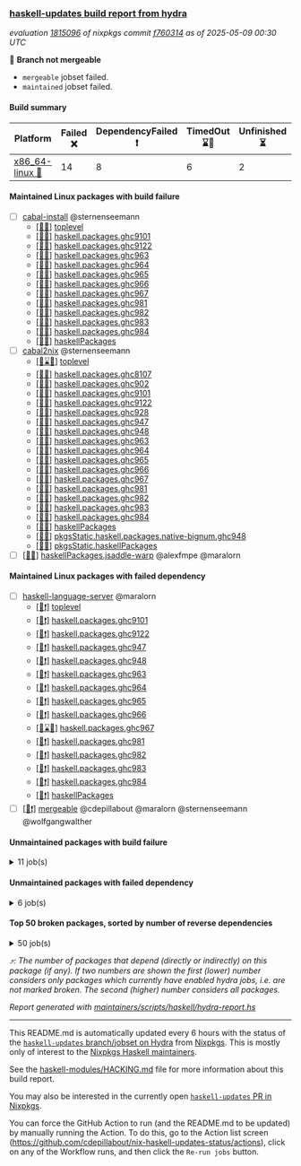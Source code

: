 ### [haskell-updates build report from hydra](https://hydra.nixos.org/jobset/nixpkgs/haskell-updates)
*evaluation [1815096](https://hydra.nixos.org/eval/1815096) of nixpkgs commit [f760314](https://github.com/NixOS/nixpkgs/commits/f760314aaed70a5d9e55fb0e25ae451ec5688cac) as of 2025-05-09 00:30 UTC*

🔴 **Branch not mergeable**
  * `mergeable` jobset failed.
  * `maintained` jobset failed.

#### Build summary

 | Platform | Failed ❌ | DependencyFailed ❗ | TimedOut ⌛🚫 | Unfinished ⏳ | Success ✅ | 
 | --- | --- | --- | --- | --- | --- | 
 | [x86_64-linux 🐧](https://hydra.nixos.org/eval/1815096?filter=.x86_64-linux) | 14 | 8 | 6 | 2 | 7270 | 
#### Maintained Linux packages with build failure
- [ ] [cabal-install](https://hydra.nixos.org/eval/1815096?filter=cabal-install) @sternenseemann
  - [[🐧✅]](https://hydra.nixos.org/build/296516368) [toplevel](https://hydra.nixos.org/eval/1815096?filter=cabal-install)
  - [[🐧✅]](https://hydra.nixos.org/build/296516516) [haskell.packages.ghc9101](https://hydra.nixos.org/eval/1815096?filter=haskell.packages.ghc9101.cabal-install)
  - [[🐧❌]](https://hydra.nixos.org/build/296516558) [haskell.packages.ghc9122](https://hydra.nixos.org/eval/1815096?filter=haskell.packages.ghc9122.cabal-install)
  - [[🐧✅]](https://hydra.nixos.org/build/296516637) [haskell.packages.ghc963](https://hydra.nixos.org/eval/1815096?filter=haskell.packages.ghc963.cabal-install)
  - [[🐧✅]](https://hydra.nixos.org/build/296516660) [haskell.packages.ghc964](https://hydra.nixos.org/eval/1815096?filter=haskell.packages.ghc964.cabal-install)
  - [[🐧✅]](https://hydra.nixos.org/build/296516682) [haskell.packages.ghc965](https://hydra.nixos.org/eval/1815096?filter=haskell.packages.ghc965.cabal-install)
  - [[🐧✅]](https://hydra.nixos.org/build/296516714) [haskell.packages.ghc966](https://hydra.nixos.org/eval/1815096?filter=haskell.packages.ghc966.cabal-install)
  - [[🐧✅]](https://hydra.nixos.org/build/296516727) [haskell.packages.ghc967](https://hydra.nixos.org/eval/1815096?filter=haskell.packages.ghc967.cabal-install)
  - [[🐧✅]](https://hydra.nixos.org/build/296516760) [haskell.packages.ghc981](https://hydra.nixos.org/eval/1815096?filter=haskell.packages.ghc981.cabal-install)
  - [[🐧✅]](https://hydra.nixos.org/build/296516773) [haskell.packages.ghc982](https://hydra.nixos.org/eval/1815096?filter=haskell.packages.ghc982.cabal-install)
  - [[🐧✅]](https://hydra.nixos.org/build/296516831) [haskell.packages.ghc983](https://hydra.nixos.org/eval/1815096?filter=haskell.packages.ghc983.cabal-install)
  - [[🐧✅]](https://hydra.nixos.org/build/296516813) [haskell.packages.ghc984](https://hydra.nixos.org/eval/1815096?filter=haskell.packages.ghc984.cabal-install)
  - [[🐧✅]](https://hydra.nixos.org/build/296518104) [haskellPackages](https://hydra.nixos.org/eval/1815096?filter=haskellPackages.cabal-install)
- [ ] [cabal2nix](https://hydra.nixos.org/eval/1815096?filter=cabal2nix) @sternenseemann
  - [[🐧⌛🚫]](https://hydra.nixos.org/build/296526766) [toplevel](https://hydra.nixos.org/eval/1815096?filter=cabal2nix)
  - [[🐧✅]](https://hydra.nixos.org/build/296526736) [haskell.packages.ghc8107](https://hydra.nixos.org/eval/1815096?filter=haskell.packages.ghc8107.cabal2nix)
  - [[🐧✅]](https://hydra.nixos.org/build/296526742) [haskell.packages.ghc902](https://hydra.nixos.org/eval/1815096?filter=haskell.packages.ghc902.cabal2nix)
  - [[🐧✅]](https://hydra.nixos.org/build/296526745) [haskell.packages.ghc9101](https://hydra.nixos.org/eval/1815096?filter=haskell.packages.ghc9101.cabal2nix)
  - [[🐧❌]](https://hydra.nixos.org/build/296526753) [haskell.packages.ghc9122](https://hydra.nixos.org/eval/1815096?filter=haskell.packages.ghc9122.cabal2nix)
  - [[🐧✅]](https://hydra.nixos.org/build/296526756) [haskell.packages.ghc928](https://hydra.nixos.org/eval/1815096?filter=haskell.packages.ghc928.cabal2nix)
  - [[🐧✅]](https://hydra.nixos.org/build/296526758) [haskell.packages.ghc947](https://hydra.nixos.org/eval/1815096?filter=haskell.packages.ghc947.cabal2nix)
  - [[🐧✅]](https://hydra.nixos.org/build/296526761) [haskell.packages.ghc948](https://hydra.nixos.org/eval/1815096?filter=haskell.packages.ghc948.cabal2nix)
  - [[🐧✅]](https://hydra.nixos.org/build/296526769) [haskell.packages.ghc963](https://hydra.nixos.org/eval/1815096?filter=haskell.packages.ghc963.cabal2nix)
  - [[🐧✅]](https://hydra.nixos.org/build/296526777) [haskell.packages.ghc964](https://hydra.nixos.org/eval/1815096?filter=haskell.packages.ghc964.cabal2nix)
  - [[🐧✅]](https://hydra.nixos.org/build/296526784) [haskell.packages.ghc965](https://hydra.nixos.org/eval/1815096?filter=haskell.packages.ghc965.cabal2nix)
  - [[🐧✅]](https://hydra.nixos.org/build/296526785) [haskell.packages.ghc966](https://hydra.nixos.org/eval/1815096?filter=haskell.packages.ghc966.cabal2nix)
  - [[🐧✅]](https://hydra.nixos.org/build/296526792) [haskell.packages.ghc967](https://hydra.nixos.org/eval/1815096?filter=haskell.packages.ghc967.cabal2nix)
  - [[🐧✅]](https://hydra.nixos.org/build/296526797) [haskell.packages.ghc981](https://hydra.nixos.org/eval/1815096?filter=haskell.packages.ghc981.cabal2nix)
  - [[🐧✅]](https://hydra.nixos.org/build/296526798) [haskell.packages.ghc982](https://hydra.nixos.org/eval/1815096?filter=haskell.packages.ghc982.cabal2nix)
  - [[🐧✅]](https://hydra.nixos.org/build/296526807) [haskell.packages.ghc983](https://hydra.nixos.org/eval/1815096?filter=haskell.packages.ghc983.cabal2nix)
  - [[🐧✅]](https://hydra.nixos.org/build/296526802) [haskell.packages.ghc984](https://hydra.nixos.org/eval/1815096?filter=haskell.packages.ghc984.cabal2nix)
  - [[🐧✅]](https://hydra.nixos.org/build/296527196) [haskellPackages](https://hydra.nixos.org/eval/1815096?filter=haskellPackages.cabal2nix)
  - [[🐧✅]](https://hydra.nixos.org/build/296527621) [pkgsStatic.haskell.packages.native-bignum.ghc948](https://hydra.nixos.org/eval/1815096?filter=pkgsStatic.haskell.packages.native-bignum.ghc948.cabal2nix)
  - [[🐧✅]](https://hydra.nixos.org/build/296527623) [pkgsStatic.haskellPackages](https://hydra.nixos.org/eval/1815096?filter=pkgsStatic.haskellPackages.cabal2nix)
- [ ] [[🐧❌]](https://hydra.nixos.org/build/296520614) [haskellPackages.jsaddle-warp](https://hydra.nixos.org/eval/1815096?filter=haskellPackages.jsaddle-warp) @alexfmpe @maralorn
#### Maintained Linux packages with failed dependency
- [ ] [haskell-language-server](https://hydra.nixos.org/eval/1815096?filter=haskell-language-server) @maralorn
  - [[🐧❗]](https://hydra.nixos.org/build/296517077) [toplevel](https://hydra.nixos.org/eval/1815096?filter=haskell-language-server)
  - [[🐧❗]](https://hydra.nixos.org/build/296526778) [haskell.packages.ghc9101](https://hydra.nixos.org/eval/1815096?filter=haskell.packages.ghc9101.haskell-language-server)
  - [[🐧❗]](https://hydra.nixos.org/build/296526793) [haskell.packages.ghc9122](https://hydra.nixos.org/eval/1815096?filter=haskell.packages.ghc9122.haskell-language-server)
  - [[🐧❗]](https://hydra.nixos.org/build/296516666) [haskell.packages.ghc947](https://hydra.nixos.org/eval/1815096?filter=haskell.packages.ghc947.haskell-language-server)
  - [[🐧❗]](https://hydra.nixos.org/build/296516655) [haskell.packages.ghc948](https://hydra.nixos.org/eval/1815096?filter=haskell.packages.ghc948.haskell-language-server)
  - [[🐧❗]](https://hydra.nixos.org/build/296516677) [haskell.packages.ghc963](https://hydra.nixos.org/eval/1815096?filter=haskell.packages.ghc963.haskell-language-server)
  - [[🐧❗]](https://hydra.nixos.org/build/296516710) [haskell.packages.ghc964](https://hydra.nixos.org/eval/1815096?filter=haskell.packages.ghc964.haskell-language-server)
  - [[🐧❗]](https://hydra.nixos.org/build/296516744) [haskell.packages.ghc965](https://hydra.nixos.org/eval/1815096?filter=haskell.packages.ghc965.haskell-language-server)
  - [[🐧❗]](https://hydra.nixos.org/build/296516765) [haskell.packages.ghc966](https://hydra.nixos.org/eval/1815096?filter=haskell.packages.ghc966.haskell-language-server)
  - [[🐧⌛🚫]](https://hydra.nixos.org/build/296516792) [haskell.packages.ghc967](https://hydra.nixos.org/eval/1815096?filter=haskell.packages.ghc967.haskell-language-server)
  - [[🐧❗]](https://hydra.nixos.org/build/296516804) [haskell.packages.ghc981](https://hydra.nixos.org/eval/1815096?filter=haskell.packages.ghc981.haskell-language-server)
  - [[🐧❗]](https://hydra.nixos.org/build/296517035) [haskell.packages.ghc982](https://hydra.nixos.org/eval/1815096?filter=haskell.packages.ghc982.haskell-language-server)
  - [[🐧❗]](https://hydra.nixos.org/build/296517775) [haskell.packages.ghc983](https://hydra.nixos.org/eval/1815096?filter=haskell.packages.ghc983.haskell-language-server)
  - [[🐧❗]](https://hydra.nixos.org/build/296517076) [haskell.packages.ghc984](https://hydra.nixos.org/eval/1815096?filter=haskell.packages.ghc984.haskell-language-server)
  - [[🐧❗]](https://hydra.nixos.org/build/296519921) [haskellPackages](https://hydra.nixos.org/eval/1815096?filter=haskellPackages.haskell-language-server)
- [ ] [[🐧❗]](https://hydra.nixos.org/build/296527614) [mergeable](https://hydra.nixos.org/eval/1815096?filter=mergeable) @cdepillabout @maralorn @sternenseemann @wolfgangwalther
#### Unmaintained packages with build failure
<details><summary>11 job(s) </summary>

- [ ] [[🐧❌]](https://hydra.nixos.org/build/296519451) [haskellPackages.ghcide](https://hydra.nixos.org/eval/1815096?filter=haskellPackages.ghcide)  ⤴️ 2 | 26
- [ ] [[🐧❌]](https://hydra.nixos.org/build/296523016) [haskellPackages.symtegration](https://hydra.nixos.org/eval/1815096?filter=haskellPackages.symtegration)  ⤴️ 1 | 1
- [ ] [[🐧❌]](https://hydra.nixos.org/build/296519228) [haskellPackages.fb-util](https://hydra.nixos.org/eval/1815096?filter=haskellPackages.fb-util)  ⤴️ 0 | 4
- [ ] [[🐧❌]](https://hydra.nixos.org/build/296522870) [haskellPackages.stm-queue](https://hydra.nixos.org/eval/1815096?filter=haskellPackages.stm-queue)  ⤴️ 0 | 1
- [ ] [[🐧❌]](https://hydra.nixos.org/build/296518003) [haskellPackages.brick-calendar](https://hydra.nixos.org/eval/1815096?filter=haskellPackages.brick-calendar) 
- [ ] [[🐧❌]](https://hydra.nixos.org/build/296518686) [haskellPackages.copilot-verifier](https://hydra.nixos.org/eval/1815096?filter=haskellPackages.copilot-verifier) 
- [ ] [[🐧❌]](https://hydra.nixos.org/build/296519026) [haskellPackages.env-extra](https://hydra.nixos.org/eval/1815096?filter=haskellPackages.env-extra) 
- [ ] [[🐧❌]](https://hydra.nixos.org/build/296520872) [haskellPackages.linear-tests](https://hydra.nixos.org/eval/1815096?filter=haskellPackages.linear-tests) 
- [ ] [[🐧❌]](https://hydra.nixos.org/build/296522576) [haskellPackages.servant-routes](https://hydra.nixos.org/eval/1815096?filter=haskellPackages.servant-routes) 
- [ ] [[🐧❌]](https://hydra.nixos.org/build/296523743) [haskellPackages.wai-token-bucket-ratelimiter](https://hydra.nixos.org/eval/1815096?filter=haskellPackages.wai-token-bucket-ratelimiter) 
- [ ] [[🐧❌]](https://hydra.nixos.org/build/296523789) [haskellPackages.webdriver-precore](https://hydra.nixos.org/eval/1815096?filter=haskellPackages.webdriver-precore) 
</details>

#### Unmaintained packages with failed dependency
<details><summary>6 job(s) </summary>

- [ ] [[🐧❗]](https://hydra.nixos.org/build/296520102) [haskellPackages.hls-test-utils](https://hydra.nixos.org/eval/1815096?filter=haskellPackages.hls-test-utils)  ⤴️ 1 | 1
- [ ] [[🐧❗]](https://hydra.nixos.org/build/296527270) [haskellPackages.ghcjs-dom-hello](https://hydra.nixos.org/eval/1815096?filter=haskellPackages.ghcjs-dom-hello) 
- [ ] [[🐧❗]](https://hydra.nixos.org/build/296527359) [haskellPackages.ihaskell-symtegration](https://hydra.nixos.org/eval/1815096?filter=haskellPackages.ihaskell-symtegration) 
- [ ] [[🐧❗]](https://hydra.nixos.org/build/296527370) [haskellPackages.jsaddle-hello](https://hydra.nixos.org/eval/1815096?filter=haskellPackages.jsaddle-hello) 
- [ ] [[🐧❗]](https://hydra.nixos.org/build/296527628) [maintained](https://hydra.nixos.org/eval/1815096?filter=maintained) 
- [ ] [[🐧❗]](https://hydra.nixos.org/build/296523136) [haskellPackages.tasty-papi](https://hydra.nixos.org/eval/1815096?filter=haskellPackages.tasty-papi) 
</details>

#### Top 50 broken packages, sorted by number of reverse dependencies
<details><summary>50 job(s) </summary>

[haskell98](https://packdeps.haskellers.com/reverse/haskell98) ⤴️ 152  
[failure](https://packdeps.haskellers.com/reverse/failure) ⤴️ 72  
[enumerator](https://packdeps.haskellers.com/reverse/enumerator) ⤴️ 56  
[connection](https://packdeps.haskellers.com/reverse/connection) ⤴️ 50  
[util](https://packdeps.haskellers.com/reverse/util) ⤴️ 49  
[derive](https://packdeps.haskellers.com/reverse/derive) ⤴️ 48  
[fclabels](https://packdeps.haskellers.com/reverse/fclabels) ⤴️ 47  
[syb-with-class](https://packdeps.haskellers.com/reverse/syb-with-class) ⤴️ 42  
[MonadCatchIO-transformers](https://packdeps.haskellers.com/reverse/MonadCatchIO-transformers) ⤴️ 41  
[TypeCompose](https://packdeps.haskellers.com/reverse/TypeCompose) ⤴️ 41  
[PrimitiveArray](https://packdeps.haskellers.com/reverse/PrimitiveArray) ⤴️ 35  
[crypto-random](https://packdeps.haskellers.com/reverse/crypto-random) ⤴️ 35  
[dual](https://packdeps.haskellers.com/reverse/dual) ⤴️ 32  
[hsp](https://packdeps.haskellers.com/reverse/hsp) ⤴️ 32  
[language-ecmascript](https://packdeps.haskellers.com/reverse/language-ecmascript) ⤴️ 31  
[iteratee](https://packdeps.haskellers.com/reverse/iteratee) ⤴️ 29  
[composite-base](https://packdeps.haskellers.com/reverse/composite-base) ⤴️ 28  
[regexpr](https://packdeps.haskellers.com/reverse/regexpr) ⤴️ 27  
[text-format](https://packdeps.haskellers.com/reverse/text-format) ⤴️ 27  
[crypto-numbers](https://packdeps.haskellers.com/reverse/crypto-numbers) ⤴️ 25  
[either-unwrap](https://packdeps.haskellers.com/reverse/either-unwrap) ⤴️ 25  
[Crypto](https://packdeps.haskellers.com/reverse/Crypto) ⤴️ 22  
[crypto-pubkey](https://packdeps.haskellers.com/reverse/crypto-pubkey) ⤴️ 22  
[haskelldb](https://packdeps.haskellers.com/reverse/haskelldb) ⤴️ 22  
[wxdirect](https://packdeps.haskellers.com/reverse/wxdirect) ⤴️ 22  
[alg](https://packdeps.haskellers.com/reverse/alg) ⤴️ 21  
[hw-rankselect-base](https://packdeps.haskellers.com/reverse/hw-rankselect-base) ⤴️ 21  
[libxml-sax](https://packdeps.haskellers.com/reverse/libxml-sax) ⤴️ 21  
[wxc](https://packdeps.haskellers.com/reverse/wxc) ⤴️ 21  
[biocore](https://packdeps.haskellers.com/reverse/biocore) ⤴️ 20  
[hw-excess](https://packdeps.haskellers.com/reverse/hw-excess) ⤴️ 20  
[reform](https://packdeps.haskellers.com/reverse/reform) ⤴️ 20  
[wxcore](https://packdeps.haskellers.com/reverse/wxcore) ⤴️ 20  
[attoparsec-enumerator](https://packdeps.haskellers.com/reverse/attoparsec-enumerator) ⤴️ 19  
[cprng-aes](https://packdeps.haskellers.com/reverse/cprng-aes) ⤴️ 19  
[fay](https://packdeps.haskellers.com/reverse/fay) ⤴️ 19  
[harp](https://packdeps.haskellers.com/reverse/harp) ⤴️ 19  
[hsx2hs](https://packdeps.haskellers.com/reverse/hsx2hs) ⤴️ 19  
[hw-balancedparens](https://packdeps.haskellers.com/reverse/hw-balancedparens) ⤴️ 19  
[ixset](https://packdeps.haskellers.com/reverse/ixset) ⤴️ 19  
[mmsyn2](https://packdeps.haskellers.com/reverse/mmsyn2) ⤴️ 19  
[wx](https://packdeps.haskellers.com/reverse/wx) ⤴️ 19  
[asn1-data](https://packdeps.haskellers.com/reverse/asn1-data) ⤴️ 18  
[bytestring-show](https://packdeps.haskellers.com/reverse/bytestring-show) ⤴️ 18  
[dbus-core](https://packdeps.haskellers.com/reverse/dbus-core) ⤴️ 18  
[digit](https://packdeps.haskellers.com/reverse/digit) ⤴️ 18  
[gtksourceview2](https://packdeps.haskellers.com/reverse/gtksourceview2) ⤴️ 18  
[hw-rankselect](https://packdeps.haskellers.com/reverse/hw-rankselect) ⤴️ 18  
[wrapped](https://packdeps.haskellers.com/reverse/wrapped) ⤴️ 18  
[HGamer3D-Data](https://packdeps.haskellers.com/reverse/HGamer3D-Data) ⤴️ 17  
</details>


*⤴️: The number of packages that depend (directly or indirectly) on this package (if any). If two numbers are shown the first (lower) number considers only packages which currently have enabled hydra jobs, i.e. are not marked broken. The second (higher) number considers all packages.*

*Report generated with [maintainers/scripts/haskell/hydra-report.hs](https://github.com/NixOS/nixpkgs/blob/haskell-updates/maintainers/scripts/haskell/hydra-report.hs)*


----------------------------------------------------------------------

This README.md is automatically updated every 6 hours with the status of the
[`haskell-updates` branch/jobset on Hydra](https://hydra.nixos.org/jobset/nixpkgs/haskell-updates)
from [Nixpkgs](https://github.com/NixOS/nixpkgs).  This is mostly only of
interest to the [Nixpkgs Haskell maintainers](https://github.com/orgs/NixOS/teams/haskell).

See the
[haskell-modules/HACKING.md](https://github.com/NixOS/nixpkgs/blob/haskell-updates/pkgs/development/haskell-modules/HACKING.md)
file for more information about this build report.

You may also be interested in the currently open
[`haskell-updates` PR in Nixpkgs](https://github.com/nixos/nixpkgs/pulls?q=is%3Apr+is%3Aopen+head%3Ahaskell-updates).

You can force the GitHub Action to run (and the README.md to be updated) by
manually running the Action.  To do this, go to the Action list screen
(https://github.com/cdepillabout/nix-haskell-updates-status/actions),
click on any of the Workflow runs, and then click the `Re-run jobs` button.
